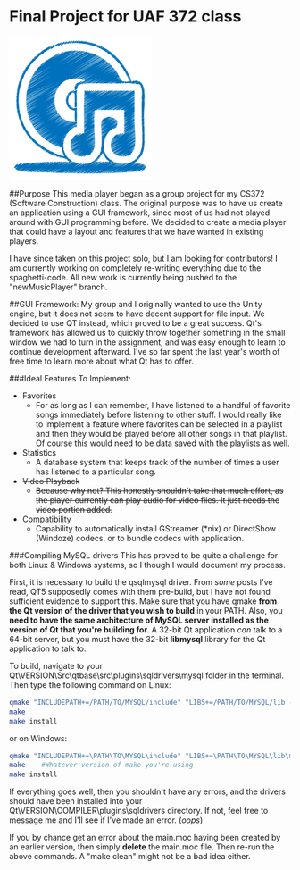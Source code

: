 Final Project for UAF 372 class
===============================
![MainIcon](https://raw.githubusercontent.com/FizzyGalacticus/MusicPlayer/master/icons/mainWindowIcon.png)

##Purpose
This media player began as a group project for my CS372 (Software Construction) class. The original purpose was to have us create an application using a GUI framework, since most of us had not played around with GUI programming before. We decided to create a media player that could have a layout and features that we have wanted in existing players. 

I have since taken on this project solo, but I am looking for contributors! I am currently working on completely re-writing everything due to the spaghetti-code. All new work is currently being pushed to the "newMusicPlayer" branch.

##GUI Framework:
My group and I originally wanted to use the Unity engine, but it does not seem to have decent support for file input. We decided to use QT instead, which proved to be a great success. Qt's framework has allowed us to quickly throw together something in the small window we had to turn in the assignment, and was easy enough to learn to continue development afterward. I've so far spent the last year's worth of free time to learn more about what Qt has to offer.

###Ideal Features To Implement:
*	Favorites
	-	For as long as I can remember, I have listened to a handful of favorite songs immediately before listening to other stuff. I would really like to implement a feature where favorites can be selected in a playlist and then they would be played before all other songs in that playlist. Of course this would need to be data saved with the playlists as well.
*	Statistics
	-	A database system that keeps track of the number of times a user has listened to a particular song.
*	~~Video Playback~~
	-	~~Because why not? This honestly shouldn't take that much effort, as the player currently can play audio for video files. It just needs the video portion added.~~
*	Compatibility
	-	Capability to automatically install GStreamer (*nix) or DirectShow (Windoze) codecs, or to bundle codecs with application.

###Compiling MySQL drivers
This has proved to be quite a challenge for both Linux & Windows systems, so I though I would document my process.

First, it is necessary to build the qsqlmysql driver. From *some* posts I've read, QT5 supposedly comes with them pre-build, but I have not found sufficient evidence to support this. Make sure that you have qmake **from the Qt version of the driver that you wish to build** in your PATH. Also, you **need to have the same architecture of MySQL server installed as the version of Qt that you're building for.** A 32-bit Qt application *can* talk to a 64-bit server, but you must have the 32-bit **libmysql** library for the Qt application to talk to. 

To build, navigate to your Qt\VERSION\Src\qtbase\src\plugins\sqldrivers\mysql folder in the terminal. Then type the following command on Linux:
```Bash
qmake "INCLUDEPATH+=/PATH/TO/MYSQL/include" "LIBS+=/PATH/TO/MYSQL/lib -lmysqlclient_r" mysql.pro
make
make install
```

or on Windows:
```Bash
qmake "INCLUDEPATH+=\PATH\TO\MYSQL\include" "LIBS+=\PATH\TO\MYSQL\lib\mysqlclient" mysql.pro
make	#Whatever version of make you're using
make install
```

If everything goes well, then you shouldn't have any errors, and the drivers should have been installed into your Qt\VERSION\COMPILER\plugins\sqldrivers directory. If not, feel free to message me and I'll see if I've made an error. (*oops*)

If you by chance get an error about the main.moc having been created by an earlier version, then simply **delete** the main.moc file. Then re-run the above commands. A "make clean" might not be a bad idea either.